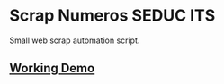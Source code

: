 # Scrap Numeros SEDUC ITS

Small web scrap automation script.

## [Working Demo](https://docs.google.com/spreadsheets/d/1j-jvXBw9103YxK9SLZzkr0NZT7sJIindAWtZVo7Pap4/edit?usp=sharing)
